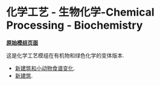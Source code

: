 # 化学工艺 - 生物化学-Chemical Processing - Biochemistry

[**原始模组页面**](https://steamcommunity.com/sharedfiles/filedetails/?id=3308563978)

这是化学工艺模组在有机物和绿色化学的变体版本.

- [新建筑和小动物食谱变化](./elements).
- [新建筑](./buildings).
